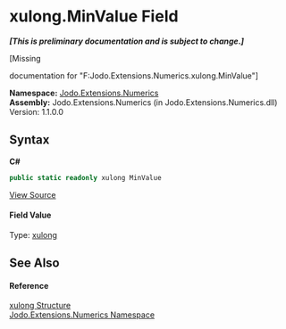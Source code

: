 # xulong.MinValue Field
 _**\[This is preliminary documentation and is subject to change.\]**_

\[Missing <summary> documentation for "F:Jodo.Extensions.Numerics.xulong.MinValue"\]

**Namespace:**&nbsp;<a href="N_Jodo_Extensions_Numerics">Jodo.Extensions.Numerics</a><br />**Assembly:**&nbsp;Jodo.Extensions.Numerics (in Jodo.Extensions.Numerics.dll) Version: 1.1.0.0

## Syntax

**C#**<br />
``` C#
public static readonly xulong MinValue
```

<a href="https://github.com/JosephJShort/Jodo.Extensions/blob/main/src/Jodo.Extensions.Numerics/xulong.cs" rel="noopener noreferrer" title="View the source code">View Source</a><br />

#### Field Value
Type: <a href="T_Jodo_Extensions_Numerics_xulong">xulong</a>

## See Also


#### Reference
<a href="T_Jodo_Extensions_Numerics_xulong">xulong Structure</a><br /><a href="N_Jodo_Extensions_Numerics">Jodo.Extensions.Numerics Namespace</a><br />